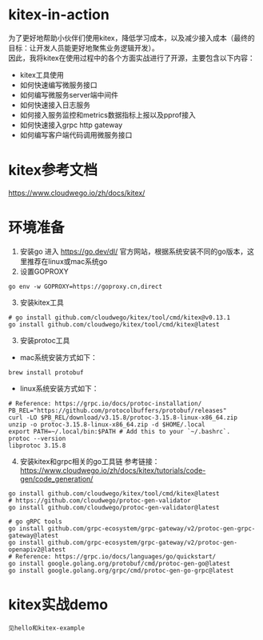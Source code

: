 # kitex-in-action
为了更好地帮助小伙伴们使用kitex，降低学习成本，以及减少接入成本（最终的目标：让开发人员能更好地聚焦业务逻辑开发）。<br/>
因此，我将kitex在使用过程中的各个方面实战进行了开源，主要包含以下内容：
- kitex工具使用
- 如何快速编写微服务接口
- 如何编写微服务server端中间件
- 如何快速接入日志服务
- 如何接入服务监控和metrics数据指标上报以及pprof接入
- 如何快速接入grpc http gateway
- 如何编写客户端代码调用微服务接口

# kitex参考文档
https://www.cloudwego.io/zh/docs/kitex/

# 环境准备
1. 安装go
进入 https://go.dev/dl/ 官方网站，根据系统安装不同的go版本，这里推荐在linux或mac系统go
2. 设置GOPROXY
```shell
go env -w GOPROXY=https://goproxy.cn,direct
```
3. 安装kitex工具
```shell
# go install github.com/cloudwego/kitex/tool/cmd/kitex@v0.13.1
go install github.com/cloudwego/kitex/tool/cmd/kitex@latest
```
3. 安装protoc工具
- mac系统安装方式如下：
```shell
brew install protobuf
```
- linux系统安装方式如下：
```shell
# Reference: https://grpc.io/docs/protoc-installation/
PB_REL="https://github.com/protocolbuffers/protobuf/releases"
curl -LO $PB_REL/download/v3.15.8/protoc-3.15.8-linux-x86_64.zip
unzip -o protoc-3.15.8-linux-x86_64.zip -d $HOME/.local
export PATH=~/.local/bin:$PATH # Add this to your `~/.bashrc`.
protoc --version
libprotoc 3.15.8
```

4. 安装kitex和grpc相关的go工具链
参考链接： https://www.cloudwego.io/zh/docs/kitex/tutorials/code-gen/code_generation/
```shell
go install github.com/cloudwego/kitex/tool/cmd/kitex@latest
# https://github.com/cloudwego/protoc-gen-validator
go install github.com/cloudwego/protoc-gen-validator@latest

# go gRPC tools
go install github.com/grpc-ecosystem/grpc-gateway/v2/protoc-gen-grpc-gateway@latest
go install github.com/grpc-ecosystem/grpc-gateway/v2/protoc-gen-openapiv2@latest
# Reference: https://grpc.io/docs/languages/go/quickstart/
go install google.golang.org/protobuf/cmd/protoc-gen-go@latest
go install google.golang.org/grpc/cmd/protoc-gen-go-grpc@latest
```

# kitex实战demo
    见hello和kitex-example
